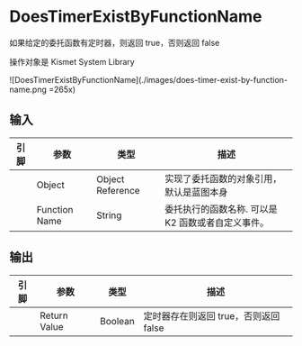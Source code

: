 # DoesTimerExistByFunctionName

如果给定的委托函数有定时器，则返回 true，否则返回 false

操作对象是 Kismet System Library

![DoesTimerExistByFunctionName](./images/does-timer-exist-by-function-name.png =265x)

## 输入
| 引脚 | 参数 | 类型 | 描述 |
| -- | -- | -- | -- |
| <IconPin color="#00a8f4" /> | Object | Object Reference | 实现了委托函数的对象引用，默认是蓝图本身 |
| <IconPin color="#fa01cf" /> | Function Name | String | 委托执行的函数名称. 可以是 K2 函数或者自定义事件。 |

## 输出
| 引脚 | 参数 | 类型 | 描述 |
| -- | -- | -- | -- |
| <IconPin color="#af0e0e" /> | Return Value | Boolean | 定时器存在则返回 true，否则返回 false |